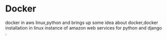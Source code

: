 # Docker
docker in aws linux,python
and  brings up some idea about docker,docker installation in linux instance of amazon web services  for python and django .
